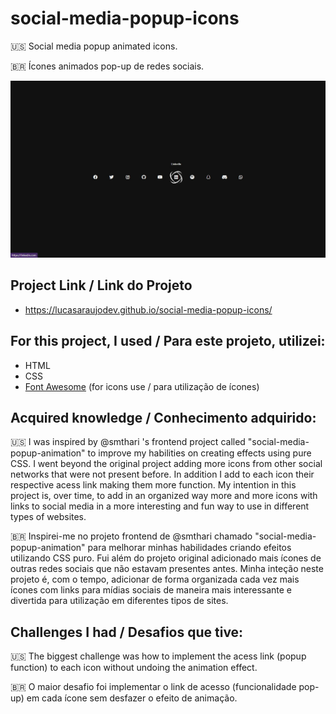 # social-media-popup-icons
 🇺🇸 Social media popup animated icons.
 
 
 🇧🇷 Ícones animados pop-up de redes sociais.
 
![Project Print](/popup-icon-image.jpg)
 

## Project Link / Link do Projeto
 * https://lucasaraujodev.github.io/social-media-popup-icons/
 

## For this project, I used / Para este projeto, utilizei:
 * HTML
 * CSS
 * [Font Awesome](https://fontawesome.com/) (for icons use / para utilização de ícones)
 


## Acquired knowledge / Conhecimento adquirido:
 🇺🇸 I was inspired by @smthari 's frontend project called "social-media-popup-animation" to improve my habilities on creating effects using pure CSS. I went beyond the original project adding more icons from other social networks that were not present before. In addition I add to each icon their respective acess link making them more function. My intention in this project is, over time, to add in an organized way more and more icons with links to social media in a more interesting and fun way to use in different types of websites.
 
 
 🇧🇷 Inspirei-me no projeto frontend de @smthari chamado "social-media-popup-animation" para melhorar minhas habilidades criando efeitos utilizando CSS puro. Fui além do projeto original adicionado mais ícones de outras redes sociais que não estavam presentes antes. Minha inteção neste projeto é, com o tempo, adicionar de forma organizada cada vez mais ícones com links para mídias sociais de maneira mais interessante e divertida para utilização em diferentes tipos de sites.


## Challenges I had / Desafios que tive:
🇺🇸 The biggest challenge was how to implement the acess link (popup function) to each icon without undoing the animation effect.


🇧🇷 O maior desafio foi implementar o link de acesso (funcionalidade pop-up) em cada ícone sem desfazer o efeito de animação.

